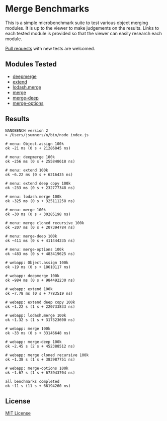 # Merge Benchmarks

This is a simple microbenchmark suite to test various object merging modules.
It is up to the viewer to make judgements on the results. Links to each tested
module is provided so that the viewer can easily research each module.

[Pull requests](https://github.com/jsumners/merge-benchmarks) with new tests
are welcomed.

## Modules Tested

+ [deepmerge](https://www.npmjs.com/package/deepmerge)
+ [extend](https://www.npmjs.com/package/extend)
+ [lodash.merge](https://www.npmjs.com/package/lodash.merge)
+ [merge](https://www.npmjs.com/package/merge)
+ [merge-deep](https://www.npmjs.com/package/merge-deep)
+ [merge-options](https://www.npmjs.com/package/merge-options)

## Results

```
NANOBENCH version 2
> /Users/jsumners/n/bin/node index.js

# menu: Object.assign 100k
ok ~21 ms (0 s + 21286845 ns)

# menu: deepmerge 100k
ok ~256 ms (0 s + 255848618 ns)

# menu: extend 100k
ok ~6.22 ms (0 s + 6216435 ns)

# menu: extend deep copy 100k
ok ~233 ms (0 s + 232777348 ns)

# menu: lodash.merge 100k
ok ~325 ms (0 s + 325111258 ns)

# menu: merge 100k
ok ~30 ms (0 s + 30285198 ns)

# menu: merge cloned recursive 100k
ok ~207 ms (0 s + 207394784 ns)

# menu: merge-deep 100k
ok ~411 ms (0 s + 411444235 ns)

# menu: merge-options 100k
ok ~483 ms (0 s + 483419625 ns)

# webapp: Object.assign 100k
ok ~19 ms (0 s + 18610117 ns)

# webapp: deepmerge 100k
ok ~984 ms (0 s + 984492230 ns)

# webapp: extend 100k
ok ~7.78 ms (0 s + 7783519 ns)

# webapp: extend deep copy 100k
ok ~1.22 s (1 s + 220733833 ns)

# webapp: lodash.merge 100k
ok ~1.32 s (1 s + 317323600 ns)

# webapp: merge 100k
ok ~33 ms (0 s + 33146648 ns)

# webapp: merge-deep 100k
ok ~2.45 s (2 s + 452388512 ns)

# webapp: merge cloned recursive 100k
ok ~1.38 s (1 s + 383987751 ns)

# webapp: merge-options 100k
ok ~1.67 s (1 s + 673943704 ns)

all benchmarks completed
ok ~11 s (11 s + 66194260 ns)
```

## License

[MIT License](http://jsumners.mit-license.org)
